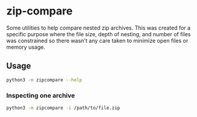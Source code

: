 # zip-compare

Some utilities to help compare nested zip archives.  This was created for a specific purpose where the file size, depth of nesting, and number of files was constrained so there wasn't any care taken to minimize open files or memory usage.

## Usage

```bash
python3 -m zipcompare --help
```

### Inspecting one archive

```bash
python3 -m zipcompare -i /path/to/file.zip
```
